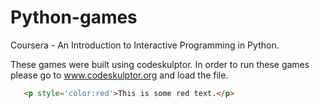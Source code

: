 # Python-games
Coursera - An Introduction to Interactive Programming in Python.

These games were built using codeskulptor. In order to run these games please go to www.codeskulptor.org and load the file.

```html
   <p style='color:red'>This is some red text.</p>
```
